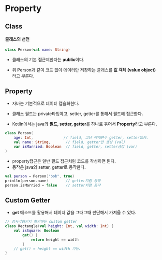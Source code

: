 # Property

## Class

#### 클래스의 선언

```kotlin
class Person(val name: String)
```

- 클래스의 기본 접근제한자는 **public**이다.

- 위 Person과 같이 코드 없이 데이터만 저장하는 클래스를 **값 객체 (value object)** 라고 부른다.

## Property

- 자바는 기본적으로 데이터 캡슐화한다.
- 클래스 필드는 private타입이고, setter, getter를 통해서 필드에 접근한다.

- Kotlin에서는 java의 **필드, setter, getter**를 하나로 묶어서 **Property**라고 부른다.

```kotlin
class Person(
    age: Int,              // field, 그냥 매개변수 getter, setter없음.
    val name: String,       // field, getter만 생성 (val)
    var isMarried: Boolean  // field, getter, setter생성 (var)
)
```

- property접근은 일반 필드 접근처럼 코드를 작성하면 된다.
- 동작은 java의 setter, getter로 동작한다.

```kotlin
val person = Person("bob", true)
println(person.name)        // getter처럼 동작
person.isMarried = false    // setter처럼 동작
```

## Custom Getter

- **get** 메소드를 활용해서 데이터 값을 그때그때 판단해서 가져올 수 있다.

```kotlin
// 정사각형인지 확인하는 custom getter
class Rectangle(val height: Int, val width: Int) {
    val isSquare: Boolean
        get() {
            return height == width
        }
    // get() = height == width 가능.
}
```